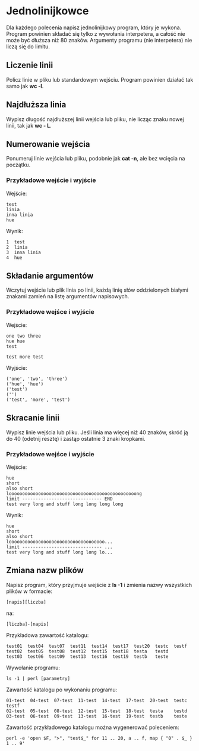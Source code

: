 # Jednolinijkowce
Dla każdego polecenia napisz jednolinijkowy program, który je wykona.
Program powinien składać się tylko z wywołania interpetera,
a całość nie może być dłuższa niż 80 znaków. Argumenty programu
(nie interpetera) nie liczą się do limitu.

## Liczenie linii
Policz linie w pliku lub standardowym wejściu. Program powinien działać
tak samo jak **wc -l**.

## Najdłuższa linia
Wypisz długość najdłuższej linii wejścia lub pliku, nie licząc znaku
nowej linii, tak jak **wc - L**.

## Numerowanie wejścia
Ponumeruj linie wejścia lub pliku, podobnie jak **cat -n**, ale bez
wcięcia na początku.

### Przykładowe wejście i wyjście
Wejście:
```
test
linia
inna linia
hue
```

Wynik:
```
1  test
2  linia
3  inna linia
4  hue
```

## Składanie argumentów
Wczytuj wejście lub plik linia po linii, każdą linię słów oddzielonych
białymi znakami zamień na listę argumentów napisowych.

### Przykładowe wejśce i wyjście
Wejście:
```
one two three
hue hue 
test

test more test
```

Wyjście:
```
('one', 'two', 'three')
('hue', 'hue')
('test')
('')
('test', 'more', 'test')
```

## Skracanie linii
Wypisz linie wejścia lub pliku. Jeśli linia ma więcej niż 40 znaków,
skróć ją do 40 (odetnij resztę) i zastąp ostatnie 3 znaki kropkami.

### Przykładowe wejśce i wyjście
Wejście:
```
hue
short
also short
loooooooooooooooooooooooooooooooooooooooooooooooong
limit ------------------------------ END
test very long and stuff long long long long
```
Wynik:
```
hue
short
also short
loooooooooooooooooooooooooooooooooooo...
limit ------------------------------ ...
test very long and stuff long long lo...
```

## Zmiana nazw plików
Napisz program, który przyjmuje wejście z **ls -1** i zmienia nazwy wszystkich
plików w formacie:
```
[napis][liczba]
```
na:
```
[liczba]-[napis]
```
Przykładowa zawartość katalogu:
```
test01  test04  test07  test11  test14  test17  test20  testc  testf
test02  test05  test08  test12  test15  test18  testa   testd
test03  test06  test09  test13  test16  test19  testb   teste
```
Wywołanie programu:
```
ls -1 | perl [parametry]
```
Zawartość katalogu po wykonaniu programu:
```
01-test  04-test  07-test  11-test  14-test  17-test  20-test  testc  testf
02-test  05-test  08-test  12-test  15-test  18-test  testa    testd
03-test  06-test  09-test  13-test  16-test  19-test  testb    teste
```

Zawartość przykładowego katalogu można wygenerować poleceniem:
```
perl -e 'open $F, ">", "test$_" for 11 .. 20, a .. f, map { "0" . $_ } 1 .. 9'
```
